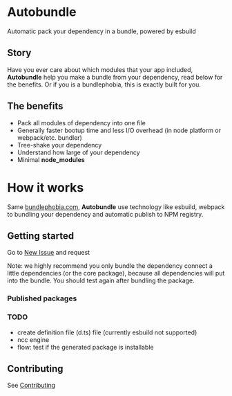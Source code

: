 # Autobundle

Automatic pack your dependency in a bundle, powered by esbuild

## Story
Have you ever care about which modules that your app included,
**Autobundle** help you make a bundle from your dependency, read below for the benefits.
Or if you is a bundlephobia, this is exactly built for you.

## The benefits
- Pack all modules of dependency into one file
- Generally faster bootup time and less I/O overhead (in node platform or webpack/etc. bundler)
- Tree-shake your dependency
- Understand how large of your dependency
- Minimal **node_modules**

# How it works
Same [bundlephobia.com](https://bundlephobia.com), **Autobundle** use technology like esbuild, webpack to bundling your dependency and automatic publish
to NPM registry.

## Getting started
Go to [New Issue](https://github.com/clgtIO/autobundle/issues/new/choose) and request

Note: we highly recommend you only bundle the dependency connect a little dependencies (or the core package), because all dependencies will put into the bundle.
You should test again after bundling the package.   

### Published packages

<!--PUBLISHED_PACKAGE_START-->
<!--PUBLISHED_PACKAGE_END-->

### TODO
- create definition file (d.ts) file (currently esbuild not supported)
- ncc engine
- flow: test if the generated package is installable 

## Contributing

See [Contributing](./CONTRIBUTING.md)
